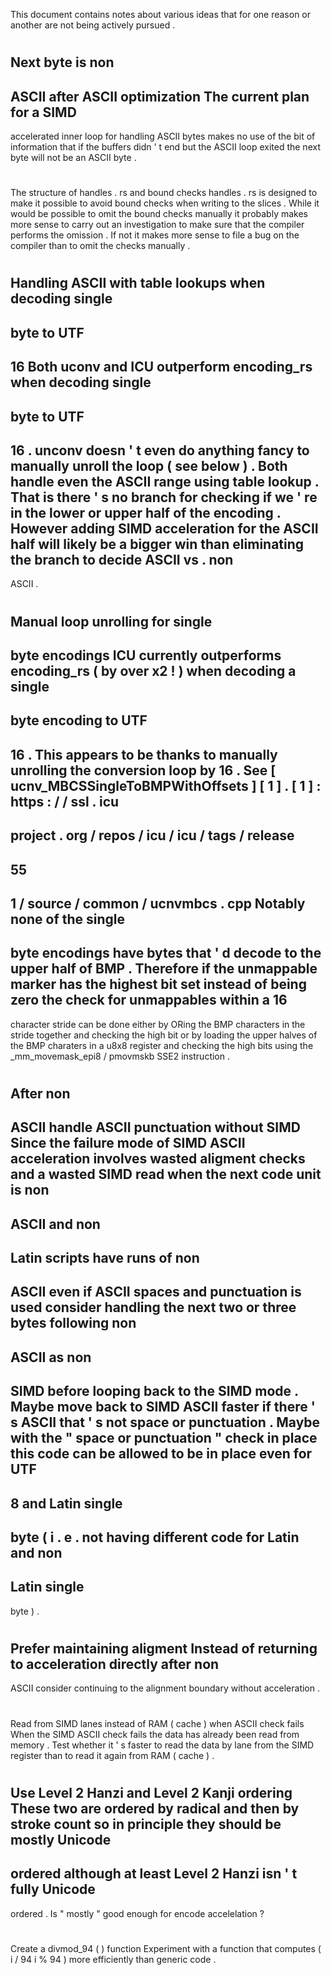 This
document
contains
notes
about
various
ideas
that
for
one
reason
or
another
are
not
being
actively
pursued
.
#
#
Next
byte
is
non
-
ASCII
after
ASCII
optimization
The
current
plan
for
a
SIMD
-
accelerated
inner
loop
for
handling
ASCII
bytes
makes
no
use
of
the
bit
of
information
that
if
the
buffers
didn
'
t
end
but
the
ASCII
loop
exited
the
next
byte
will
not
be
an
ASCII
byte
.
#
#
The
structure
of
handles
.
rs
and
bound
checks
handles
.
rs
is
designed
to
make
it
possible
to
avoid
bound
checks
when
writing
to
the
slices
.
While
it
would
be
possible
to
omit
the
bound
checks
manually
it
probably
makes
more
sense
to
carry
out
an
investigation
to
make
sure
that
the
compiler
performs
the
omission
.
If
not
it
makes
more
sense
to
file
a
bug
on
the
compiler
than
to
omit
the
checks
manually
.
#
#
Handling
ASCII
with
table
lookups
when
decoding
single
-
byte
to
UTF
-
16
Both
uconv
and
ICU
outperform
encoding_rs
when
decoding
single
-
byte
to
UTF
-
16
.
unconv
doesn
'
t
even
do
anything
fancy
to
manually
unroll
the
loop
(
see
below
)
.
Both
handle
even
the
ASCII
range
using
table
lookup
.
That
is
there
'
s
no
branch
for
checking
if
we
'
re
in
the
lower
or
upper
half
of
the
encoding
.
However
adding
SIMD
acceleration
for
the
ASCII
half
will
likely
be
a
bigger
win
than
eliminating
the
branch
to
decide
ASCII
vs
.
non
-
ASCII
.
#
#
Manual
loop
unrolling
for
single
-
byte
encodings
ICU
currently
outperforms
encoding_rs
(
by
over
x2
!
)
when
decoding
a
single
-
byte
encoding
to
UTF
-
16
.
This
appears
to
be
thanks
to
manually
unrolling
the
conversion
loop
by
16
.
See
[
ucnv_MBCSSingleToBMPWithOffsets
]
[
1
]
.
[
1
]
:
https
:
/
/
ssl
.
icu
-
project
.
org
/
repos
/
icu
/
icu
/
tags
/
release
-
55
-
1
/
source
/
common
/
ucnvmbcs
.
cpp
Notably
none
of
the
single
-
byte
encodings
have
bytes
that
'
d
decode
to
the
upper
half
of
BMP
.
Therefore
if
the
unmappable
marker
has
the
highest
bit
set
instead
of
being
zero
the
check
for
unmappables
within
a
16
-
character
stride
can
be
done
either
by
ORing
the
BMP
characters
in
the
stride
together
and
checking
the
high
bit
or
by
loading
the
upper
halves
of
the
BMP
charaters
in
a
u8x8
register
and
checking
the
high
bits
using
the
_mm_movemask_epi8
/
pmovmskb
SSE2
instruction
.
#
#
After
non
-
ASCII
handle
ASCII
punctuation
without
SIMD
Since
the
failure
mode
of
SIMD
ASCII
acceleration
involves
wasted
aligment
checks
and
a
wasted
SIMD
read
when
the
next
code
unit
is
non
-
ASCII
and
non
-
Latin
scripts
have
runs
of
non
-
ASCII
even
if
ASCII
spaces
and
punctuation
is
used
consider
handling
the
next
two
or
three
bytes
following
non
-
ASCII
as
non
-
SIMD
before
looping
back
to
the
SIMD
mode
.
Maybe
move
back
to
SIMD
ASCII
faster
if
there
'
s
ASCII
that
'
s
not
space
or
punctuation
.
Maybe
with
the
"
space
or
punctuation
"
check
in
place
this
code
can
be
allowed
to
be
in
place
even
for
UTF
-
8
and
Latin
single
-
byte
(
i
.
e
.
not
having
different
code
for
Latin
and
non
-
Latin
single
-
byte
)
.
#
#
Prefer
maintaining
aligment
Instead
of
returning
to
acceleration
directly
after
non
-
ASCII
consider
continuing
to
the
alignment
boundary
without
acceleration
.
#
#
Read
from
SIMD
lanes
instead
of
RAM
(
cache
)
when
ASCII
check
fails
When
the
SIMD
ASCII
check
fails
the
data
has
already
been
read
from
memory
.
Test
whether
it
'
s
faster
to
read
the
data
by
lane
from
the
SIMD
register
than
to
read
it
again
from
RAM
(
cache
)
.
#
#
Use
Level
2
Hanzi
and
Level
2
Kanji
ordering
These
two
are
ordered
by
radical
and
then
by
stroke
count
so
in
principle
they
should
be
mostly
Unicode
-
ordered
although
at
least
Level
2
Hanzi
isn
'
t
fully
Unicode
-
ordered
.
Is
"
mostly
"
good
enough
for
encode
accelelation
?
#
#
Create
a
divmod_94
(
)
function
Experiment
with
a
function
that
computes
(
i
/
94
i
%
94
)
more
efficiently
than
generic
code
.
